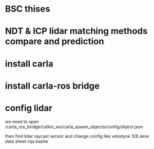 # BSC thises 

# NDT & ICP lidar matching methods compare and prediction 

# install carla 

# install carla-ros bridge 

# config lidar 

we need to open /carla_ros_bridge/catkin_ws/carla_spawn_objects/config/object.json

then find lidar raycast sensor and change config like velodyne 128 
akse data sheet inja bashe
